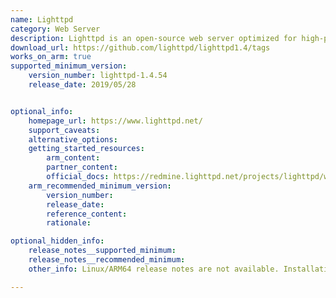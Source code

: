```yaml
---
name: Lighttpd
category: Web Server
description: Lighttpd is an open-source web server optimized for high-performance environments. It is designed to be secure, fast, and flexible, with a low memory footprint, making it ideal for servers with limited resources or for serving high-traffic websites.
download_url: https://github.com/lighttpd/lighttpd1.4/tags
works_on_arm: true
supported_minimum_version:
    version_number: lighttpd-1.4.54
    release_date: 2019/05/28


optional_info:
    homepage_url: https://www.lighttpd.net/
    support_caveats:
    alternative_options:
    getting_started_resources:
        arm_content:
        partner_content:
        official_docs: https://redmine.lighttpd.net/projects/lighttpd/wiki/InstallFromSource
    arm_recommended_minimum_version:
        version_number:
        release_date:
        reference_content:
        rationale:

optional_hidden_info:
    release_notes__supported_minimum:
    release_notes__recommended_minimum:
    other_info: Linux/ARM64 release notes are not available. Installation and testing are done via the [tar archive](https://github.com/lighttpd/lighttpd1.4/releases/tag/lighttpd-1.4.54).

---
```


